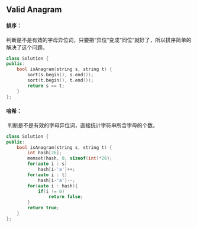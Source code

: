 ## Valid Anagram

#### 排序：

​		判断是不是有效的字母异位词，只要把“异位”变成“同位”就好了，所以排序简单的解决了这个问题。

```c++
class Solution {
public:
    bool isAnagram(string s, string t) {
        sort(s.begin(), s.end());
        sort(t.begin(), t.end());
        return s == t;
    }
};
```

#### 哈希：

​		判断是不是有效的字母异位词，直接统计字符串所含字母的个数。

```c++
class Solution {
public:
    bool isAnagram(string s, string t) {
        int hash[26];
        memset(hash, 0, sizeof(int)*26);
        for(auto i : s)
            hash[i-'a']++;
        for(auto i : t)
            hash[i-'a']--;
        for(auto i : hash){
            if(i != 0)
                return false;
        }
        return true;
    }
};
```

